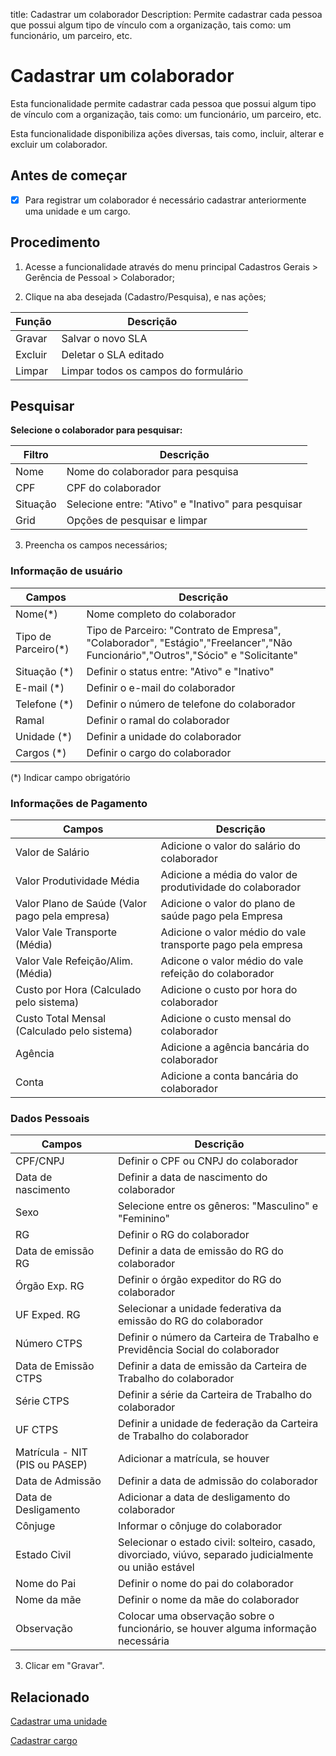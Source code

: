 title: Cadastrar um colaborador
Description: Permite cadastrar cada pessoa que possui algum tipo de vínculo com a organização, tais como: um funcionário, um parceiro, etc.
# Cadastrar um colaborador

Esta funcionalidade permite cadastrar cada pessoa que possui algum tipo de
vínculo com a organização, tais como: um funcionário, um parceiro, etc.

Esta funcionalidade disponibiliza ações diversas, tais como, incluir, alterar e
excluir um colaborador.

Antes de começar
--------------------

- [X] Para registrar um colaborador é necessário cadastrar anteriormente uma unidade e um cargo.

Procedimento
---------

1.  Acesse a funcionalidade através do menu principal Cadastros Gerais \>
    Gerência de Pessoal \> Colaborador;
    
2. Clique na aba desejada (Cadastro/Pesquisa), e nas ações;

|Função|Descrição|
|-|-|
|Gravar|Salvar o novo SLA|
|Excluir|Deletar o SLA editado|
|Limpar|Limpar todos os campos do formulário|

## Pesquisar

**Selecione o colaborador para pesquisar:**

|Filtro|Descrição|
|-|-|
|Nome|Nome do colaborador para pesquisa|
|CPF|CPF do colaborador|
|Situação|Selecione entre: "Ativo" e "Inativo" para pesquisar|
|Grid|Opções de pesquisar e limpar|

3.  Preencha os campos necessários;

### Informação de usuário

|Campos|Descrição|
|-|-|
|Nome(\*)|Nome completo do colaborador|
|Tipo de Parceiro(\*)|Tipo de Parceiro: "Contrato de Empresa", "Colaborador", "Estágio","Freelancer","Não Funcionário","Outros","Sócio" e "Solicitante"|
|Situação (\*)|Definir o status entre: "Ativo" e "Inativo"|
|E-mail (\*)|Definir o e-mail do colaborador|
|Telefone (\*)|Definir o número de telefone do colaborador|
|Ramal|Definir o ramal do colaborador|
|Unidade (\*)|Definir a unidade do colaborador|
|Cargos (\*)|Definir o cargo do colaborador|

(*) Indicar campo obrigatório

### Informações de Pagamento

|Campos|Descrição|
|-|-|
|Valor de Salário|Adicione o valor do salário do colaborador|
|Valor Produtividade Média|Adicione a média do valor de produtividade do colaborador|
|Valor Plano de Saúde (Valor pago pela empresa)|Adicione o valor do plano de saúde pago pela Empresa|
|Valor Vale Transporte (Média)|Adicione o valor médio do vale transporte pago pela empresa|
|Valor Vale Refeição/Alim.(Média)|Adicone o valor médio do vale refeição do colaborador|
|Custo por Hora (Calculado pelo sistema)|Adicione o custo por hora do colaborador|
|Custo Total Mensal (Calculado pelo sistema)|Adicione o custo mensal do colaborador|
|Agência|Adicione a agência bancária do colaborador|
|Conta|Adicione a conta bancária do colaborador|

### Dados Pessoais

|Campos|Descrição|
|-|-|
|CPF/CNPJ|Definir o CPF ou CNPJ do colaborador|
|Data de nascimento|Definir a data de nascimento do colaborador|
|Sexo|Selecione entre os gêneros: "Masculino" e "Feminino"|
|RG|Definir o RG do colaborador|
|Data de emissão RG|Definir a data de emissão do RG do colaborador|
|Órgão Exp. RG|Definir o órgão expeditor do RG do colaborador|
|UF Exped. RG|Selecionar a unidade federativa da emissão do RG do colaborador|
|Número CTPS|Definir o número da Carteira de Trabalho e Previdência Social do colaborador|
|Data de Emissão CTPS|Definir a data de emissão da Carteira de Trabalho do colaborador|
|Série CTPS|Definir a série da Carteira de Trabalho do colaborador|
|UF CTPS|Definir a unidade de federação da Carteira de Trabalho do colaborador|
|Matrícula - NIT (PIS ou PASEP)|Adicionar a matrícula, se houver|
|Data de Admissão|Definir a data de admissão do colaborador|
|Data de Desligamento|Adicionar a data de desligamento do colaborador|
|Cônjuge|Informar o cônjuge do colaborador|
|Estado Civil|Selecionar o estado civil: solteiro, casado, divorciado, viúvo, separado judicialmente ou união estável|
|Nome do Pai|Definir o nome do pai do colaborador|
|Nome da mãe|Definir o nome da mãe do colaborador|
|Observação|Colocar uma observação sobre o funcionário, se houver alguma informação necessária|

3.  Clicar em "Gravar".


Relacionado
-------

[Cadastrar uma unidade](/pt-br/citsmart-platform-9/platform-administration/region-and-language/register-unit.html)

[Cadastrar cargo](/pt-br/citsmart-platform-9/initial-settings/access-settings/user/position.html)

<!-- !!! tip "About"

    <b>Product/Version:</b> CITSmart | 9.00 &nbsp;&nbsp;
    <b>Updated:</b>01/18/2019 - Anna Martins

